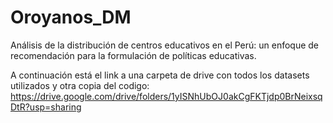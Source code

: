# Oroyanos_DM
Análisis de la distribución de centros educativos en el Perú: un enfoque de recomendación para la formulación de políticas educativas.

A continuación está el link a una carpeta de drive con todos los datasets utilizados y otra copia del codigo: 
https://drive.google.com/drive/folders/1yISNhUbOJ0akCgFKTjdp0BrNeixsqDtR?usp=sharing
